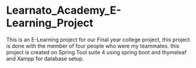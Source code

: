 # Learnato_Academy_E-Learning_Project
This is an E-Learning project for our Final year college project, this project is done with the member of four people who were my teammates. this project is created on Spring Tool suite 4 using spring boot and thymeleaf and Xampp for database setup.
